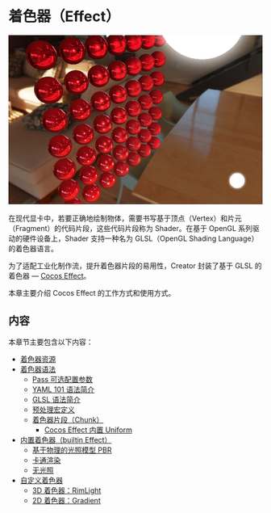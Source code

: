 # 着色器（Effect）

![effect-show](img/effect-show.png)

<!-- 
着色器（Shader）的本质是运行在 GPU 上能在屏幕上绘制某些东西的程序，这些程序为图形渲染管线的某个特定部分而运行。在 Cocos Creator 中着色器由顶点着色器（Vertex Shader）和片元着色器（Fragment Shader）构成，主要为可编程渲染管线提供算法片段。
-->

在现代显卡中，若要正确地绘制物体，需要书写基于顶点（Vertex）和片元（Fragment）的代码片段，这些代码片段称为 Shader。在基于 OpenGL 系列驱动的硬件设备上，Shader 支持一种名为 GLSL（OpenGL Shading Language）的着色器语言。

为了适配工业化制作流，提升着色器片段的易用性，Creator 封装了基于 GLSL 的着色器 — [Cocos Effect](./effect-syntax.md)。

本章主要介绍 Cocos Effect 的工作方式和使用方式。

<!-- 在原生平台上，采用其他渲染驱动（Vulkan 或 Metal）的情况下，着色器会被编译到对应的平台。 -->

## 内容

本章节主要包含以下内容：

- [着色器资源](effect-inspector.md)
- [着色器语法](effect-syntax.md)
    - [Pass 可选配置参数](pass-parameter-list.md)
    - [YAML 101 语法简介](yaml-101.md)
    - [GLSL 语法简介](glsl.md)
    - [预处理宏定义](macros.md)
    - [着色器片段（Chunk）](effect-chunk-index.md)
        - [Cocos Effect 内置 Uniform](uniform.md)
- [内置着色器（builtin Effect）](effect-builtin.md)
    - [基于物理的光照模型 PBR](effect-builtin-pbr.md)
    - [卡通渲染](effect-builtin-toon.md)
    - [无光照](effect-builtin-unlit.md)
- [自定义着色器](write-effect-overview.md)
    - [3D 着色器：RimLight](write-effect-3d-rim-light.md)
    - [2D 着色器：Gradient](write-effect-2d-sprite-gradient.md)
